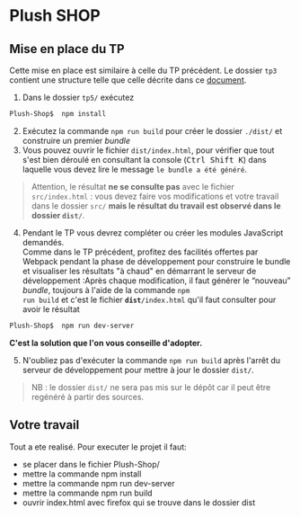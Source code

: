 # Plush SHOP

## Mise en place du TP

  Cette mise en place est similaire à celle du TP précédent. Le dossier `tp3` contient une structure telle que celle décrite dans ce [document](https://intranet.fil.univ-lille.fr/2020/04/09/nodejs-et-npm/).  
  1. Dans le dossier `tp5/` exécutez
```bash  	  
Plush-Shop$  npm install
```  
  2. Exécutez la commande `npm run build` pour créer le dossier `./dist/` et construire un premier *bundle*
  3. Vous pouvez ouvrir le fichier `dist/index.html`, pour vérifier que tout s'est bien déroulé en consultant la console (<kbd>Ctrl Shift K</kbd>) dans laquelle vous devez lire le message `le bundle a été généré`.  

  >  Attention, le résultat <strong>ne se consulte pas</strong> avec le fichier `src/index.html` : vous devez faire vos modifications et votre travail dans le dossier `src/` **mais le résultat du travail est observé dans le dossier `dist/`**.

  4.	Pendant le TP vous devrez compléter ou créer les modules JavaScript demandés.  
    Comme dans le TP précédent, profitez des facilités offertes par Webpack pendant la phase de développement pour construire le bundle et visualiser les résultats "à chaud" en démarrant le serveur de développement :Après chaque modification, il faut générer le <q>nouveau</q> <i>bundle</i>, toujours à l'aide de la commande <code>npm run build</code> et c'est le fichier **`dist`**`/index.html` qu'il faut consulter pour avoir le résultat

```bash
Plush-Shop$  npm run dev-server
```

  **C'est la solution que l'on vous conseille d'adopter.**

  5. N'oubliez pas d'exécuter la commande <code>npm run build</code> après l'arrêt du serveur de développement pour mettre à jour le dossier `dist/`.

> NB : le dossier `dist/` ne sera pas mis sur le dépôt car il peut être regénéré à partir des sources.

## Votre travail

Tout a ete realisé.
Pour executer le projet il faut:
- se placer dans le fichier Plush-Shop/
- mettre la commande npm install
- mettre la commande npm run dev-server
- mettre la commande npm run build
- ouvrir index.html avec firefox qui se trouve dans le dossier dist
